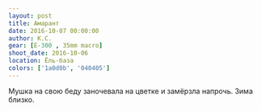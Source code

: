 ```yaml
---
layout: post
title: Амарант
date: 2016-10-07 00:00:00
author: К.С.
gear: [E-300 , 35mm macro]
shoot_date: 2016-10-06
location: Ёль-база
colors: ['1a0d0b', '040405']
---
```


Мушка на свою беду заночевала на цветке и замёрзла напрочь. Зима близко.

